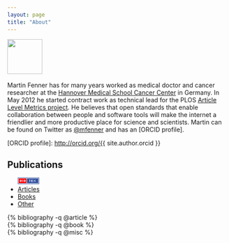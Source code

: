 ```yaml
---
layout: page
title: "About"
---
```

<img src="http://www.gravatar.com/avatar/abfd3f212a9252ecb14687a2c62f934b" width="80" height="80" class="about"/>

Martin Fenner has for many years worked as medical doctor and cancer researcher at the [Hannover Medical School Cancer Center] in Germany. In May 2012 he started contract work as technical lead for the PLOS [Article Level Metrics project]. He believes that open standards that enable collaboration between people and software tools will make the internet a friendlier and more productive place for science and scientists. Martin can be found on Twitter as [@mfenner] and has an [ORCID profile].

[Martin Fenner]: http://www.gravatar.com/avatar/abfd3f212a9252ecb14687a2c62f934b
[Hannover Medical School Cancer Center]: http://www.mh-hannover.de/index.php?id=2&L=1
[Article Level Metrics project]: http://article-level-metrics.plos.org/
[@mfenner]: http://twitter.com/mfenner
[ORCID profile]: http://orcid.org/{{ site.author.orcid }}

Publications
------------
<div class="row" id="year"></div>

<script type="text/javascript">
  var orcid = "{{ site.author.orcid }}";
</script>
<script src="/js/by_year.js" type="text/javascript"></script>

<ul class="nav nav-tabs">
  <a href ="/bibliography/{{ site.author.orcid }}.bib" class="pull-right"><img src="/images/bibtex.png"></a>
  <li class="active">
    <a href="#article" data-toggle="tab">Articles</a>
  </li>
  <li><a href="#book" data-toggle="tab">Books</a></li>
  <li><a href="#misc" data-toggle="tab">Other</a></li>
</ul>

<div class="tab-content">
  <div class="tab-pane active" id="article">
    {% bibliography -q @article %}
  </div>
  <div class="tab-pane" id="book">
    {% bibliography -q @book %}
  </div>
    <div class="tab-pane" id="misc">
    {% bibliography -q @misc %}
  </div>
</div>
